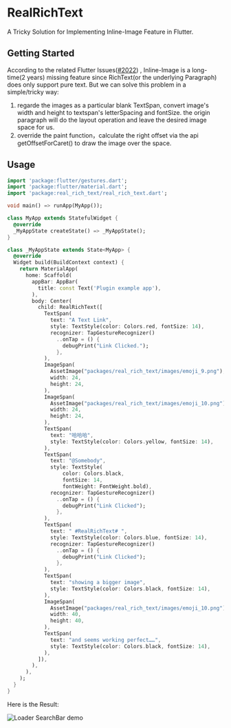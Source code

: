 # RealRichText

A Tricky Solution for Implementing Inline-Image Feature in Flutter.

## Getting Started

According to the related Flutter Issues([#2022](https://github.com/flutter/flutter/issues/2022)) , Inline-Image is a long-time(2 years) missing feature since RichText(or the underlying Paragraph) does only support pure text. But we can solve this problem in a simple/tricky way:

1. regarde the images as a particular blank TextSpan, convert image's width and height to textspan's letterSpacing and fontSize. the origin paragraph will do the layout operation and leave the desired image space for us.
2. override the paint function，calculate the right offset via the api getOffsetForCaret() to draw the image over the space.


## Usage

```Dart
import 'package:flutter/gestures.dart';
import 'package:flutter/material.dart';
import 'package:real_rich_text/real_rich_text.dart';

void main() => runApp(MyApp());

class MyApp extends StatefulWidget {
  @override
  _MyAppState createState() => _MyAppState();
}

class _MyAppState extends State<MyApp> {
  @override
  Widget build(BuildContext context) {
    return MaterialApp(
      home: Scaffold(
        appBar: AppBar(
          title: const Text('Plugin example app'),
        ),
        body: Center(
          child: RealRichText([
            TextSpan(
              text: "A Text Link",
              style: TextStyle(color: Colors.red, fontSize: 14),
              recognizer: TapGestureRecognizer()
                ..onTap = () {
                  debugPrint("Link Clicked.");
                },
            ),
            ImageSpan(
              AssetImage("packages/real_rich_text/images/emoji_9.png"),
              width: 24,
              height: 24,
            ),
            ImageSpan(
              AssetImage("packages/real_rich_text/images/emoji_10.png"),
              width: 24,
              height: 24,
            ),
            TextSpan(
              text: "哈哈哈",
              style: TextStyle(color: Colors.yellow, fontSize: 14),
            ),
            TextSpan(
              text: "@Somebody",
              style: TextStyle(
                  color: Colors.black,
                  fontSize: 14,
                  fontWeight: FontWeight.bold),
              recognizer: TapGestureRecognizer()
                ..onTap = () {
                  debugPrint("Link Clicked");
                },
            ),
            TextSpan(
              text: " #RealRichText# ",
              style: TextStyle(color: Colors.blue, fontSize: 14),
              recognizer: TapGestureRecognizer()
                ..onTap = () {
                  debugPrint("Link Clicked");
                },
            ),
            TextSpan(
              text: "showing a bigger image",
              style: TextStyle(color: Colors.black, fontSize: 14),
            ),
            ImageSpan(
              AssetImage("packages/real_rich_text/images/emoji_10.png"),
              width: 40,
              height: 40,
            ),
            TextSpan(
              text: "and seems working perfect……",
              style: TextStyle(color: Colors.black, fontSize: 14),
            ),
          ]),
        ),
      ),
    );
  }
}
```

Here is the Result:

![Loader SearchBar demo](https://thumbs.gfycat.com/HealthyAmbitiousImpala-max-14mb.gif)


